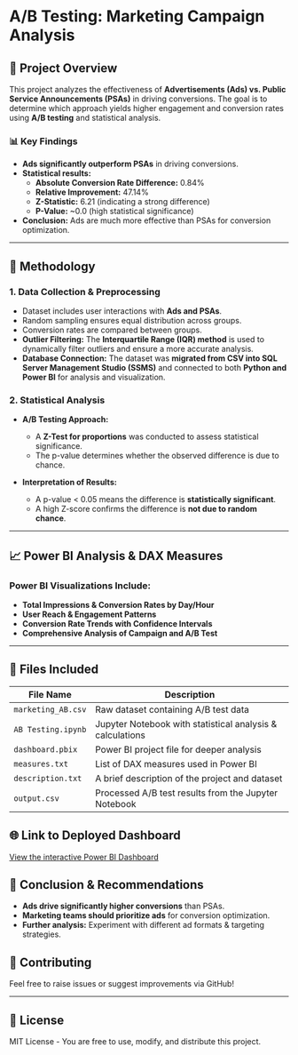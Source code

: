 # A/B Testing: Marketing Campaign Analysis

## 📌 Project Overview
This project analyzes the effectiveness of **Advertisements (Ads) vs. Public Service Announcements (PSAs)** in driving conversions. The goal is to determine which approach yields higher engagement and conversion rates using **A/B testing** and statistical analysis.

### 📊 Key Findings
- **Ads significantly outperform PSAs** in driving conversions.
- **Statistical results:**
  - **Absolute Conversion Rate Difference:** 0.84%
  - **Relative Improvement:** 47.14%
  - **Z-Statistic:** 6.21 (indicating a strong difference)
  - **P-Value:** ~0.0 (high statistical significance)
- **Conclusion:** Ads are much more effective than PSAs for conversion optimization.

---
## 🧪 Methodology
### **1. Data Collection & Preprocessing**
- Dataset includes user interactions with **Ads and PSAs**.
- Random sampling ensures equal distribution across groups.
- Conversion rates are compared between groups.
- **Outlier Filtering:** The **Interquartile Range (IQR) method** is used to dynamically filter outliers and ensure a more accurate analysis.
- **Database Connection:** The dataset was **migrated from CSV into SQL Server Management Studio (SSMS)** and connected to both **Python and Power BI** for analysis and visualization.

### **2. Statistical Analysis**
- **A/B Testing Approach:** 
  - A **Z-Test for proportions** was conducted to assess statistical significance.
  - The p-value determines whether the observed difference is due to chance.
  
- **Interpretation of Results:**
  - A p-value < 0.05 means the difference is **statistically significant**.
  - A high Z-score confirms the difference is **not due to random chance**.

---
## 📈 Power BI Analysis & DAX Measures
### **Power BI Visualizations Include:**
- **Total Impressions & Conversion Rates by Day/Hour**
- **User Reach & Engagement Patterns**
- **Conversion Rate Trends with Confidence Intervals**
- **Comprehensive Analysis of Campaign and A/B Test**

---
## 📂 Files Included
| File Name | Description |
|-----------|-------------|
| `marketing_AB.csv` | Raw dataset containing A/B test data |
| `AB Testing.ipynb` | Jupyter Notebook with statistical analysis & calculations|
| `dashboard.pbix` | Power BI project file for deeper analysis |
| `measures.txt` | List of DAX measures used in Power BI |
| `description.txt` | A brief description of the project and dataset |
| `output.csv` | Processed A/B test results from the Jupyter Notebook |

## 🌐 Link to Deployed Dashboard
[View the interactive Power BI Dashboard](https://app.powerbi.com/reportEmbed?reportId=ae681465-0b11-445b-8fc9-b5bb2fcb9a77&autoAuth=true&ctid=d8d6e7dc-2b15-43c5-81fd-2efc145c9d2c)

## 🚀 Conclusion & Recommendations
- **Ads drive significantly higher conversions** than PSAs.
- **Marketing teams should prioritize ads** for conversion optimization.
- **Further analysis:** Experiment with different ad formats & targeting strategies.

## 🤝 Contributing
Feel free to raise issues or suggest improvements via GitHub!

---
## 📝 License
MIT License - You are free to use, modify, and distribute this project.


